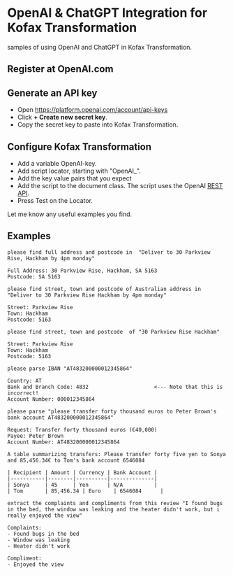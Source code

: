 # OpenAI & ChatGPT Integration for Kofax Transformation
samples of using OpenAI and ChatGPT in Kofax Transformation.


## Register at OpenAI.com

## Generate an API key
* Open https://platform.openai.com/account/api-keys
* Click **+ Create new secret key**.
* Copy the secret key to paste into Kofax Transformation.

## Configure Kofax Transformation

* Add a variable OpenAI-key.
* Add script locator, starting with "OpenAI_".
* Add the key value pairs that you expect
* Add the script to the document class. The script uses the OpenAI [REST API](https://platform.openai.com/docs/api-reference/introduction).
* Press Test on the Locator.

Let me know any useful examples you find.

## Examples
```
please find full address and postcode in  "Deliver to 30 Parkview Rise, Hackham by 4pm monday"

Full Address: 30 Parkview Rise, Hackham, SA 5163
Postcode: SA 5163
```
```
please find street, town and postcode of Australian address in  "Deliver to 30 Parkview Rise Hackham by 4pm monday"

Street: Parkview Rise
Town: Hackham
Postcode: 5163
```
```
please find street, town and postcode  of "30 Parkview Rise Hackham"

Street: Parkview Rise
Town: Hackham
Postcode: 5163
```
```
please parse IBAN "AT483200000012345864"

Country: AT 
Bank and Branch Code: 4832                     <--- Note that this is incorrect!
Account Number: 000012345864
```
```
please parse "please transfer forty thousand euros to Peter Brown's bank account AT483200000012345864"

Request: Transfer forty thousand euros (€40,000)
Payee: Peter Brown 
Account Number: AT483200000012345864
```
```
A table summarizing transfers: Please transfer forty five yen to Sonya and 85,456.34€ to Tom's bank account 6546084

| Recipient | Amount | Currency | Bank Account |
|-----------|--------|----------|--------------|
| Sonya     | 45     | Yen      | N/A          |
| Tom       | 85,456.34 | Euro    | 6546084      |
```
```
extract the complaints and compliments from this review "I found bugs in the bed, the window was leaking and the heater didn't work, but i really enjoyed the view"

Complaints: 
- Found bugs in the bed
- Window was leaking
- Heater didn't work

Compliment: 
- Enjoyed the view
```
